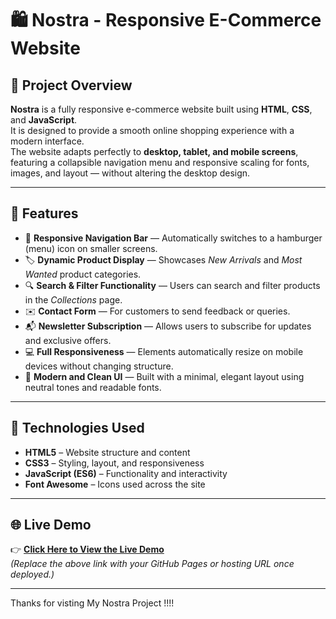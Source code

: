 # 🛍️ Nostra - Responsive E-Commerce Website

## 📖 Project Overview
**Nostra** is a fully responsive e-commerce website built using **HTML**, **CSS**, and **JavaScript**.  
It is designed to provide a smooth online shopping experience with a modern interface.  
The website adapts perfectly to **desktop, tablet, and mobile screens**, featuring a collapsible navigation menu and responsive scaling for fonts, images, and layout — without altering the desktop design.

---

## 🚀 Features
- 🧭 **Responsive Navigation Bar** — Automatically switches to a hamburger (menu) icon on smaller screens.
- 🏷️ **Dynamic Product Display** — Showcases *New Arrivals* and *Most Wanted* product categories.
- 🔍 **Search & Filter Functionality** — Users can search and filter products in the *Collections* page.
- ✉️ **Contact Form** — For customers to send feedback or queries.
- 📬 **Newsletter Subscription** — Allows users to subscribe for updates and exclusive offers.
- 💻 **Full Responsiveness** — Elements automatically resize on mobile devices without changing structure.
- 🎨 **Modern and Clean UI** — Built with a minimal, elegant layout using neutral tones and readable fonts.

---

## 🧩 Technologies Used
- **HTML5** – Website structure and content  
- **CSS3** – Styling, layout, and responsiveness  
- **JavaScript (ES6)** – Functionality and interactivity  
- **Font Awesome** – Icons used across the site  

---

## 🌐 Live Demo

👉 **[Click Here to View the Live Demo](https://snehameganathan.github.io/Character_Counter/)**  
*(Replace the above link with your GitHub Pages or hosting URL once deployed.)*

---

Thanks for visting My Nostra Project !!!!
